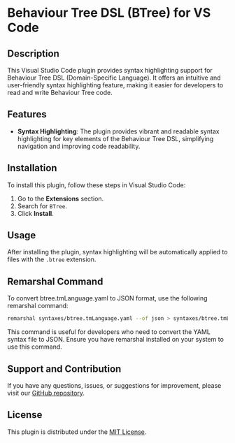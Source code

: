 # Behaviour Tree DSL (BTree) for VS Code

## Description

This Visual Studio Code plugin provides syntax highlighting support for Behaviour Tree DSL (Domain-Specific Language). It offers an intuitive and user-friendly syntax highlighting feature, making it easier for developers to read and write Behaviour Tree code.

## Features

- **Syntax Highlighting**: The plugin provides vibrant and readable syntax highlighting for key elements of the Behaviour Tree DSL, simplifying navigation and improving code readability.

## Installation

To install this plugin, follow these steps in Visual Studio Code:

1. Go to the **Extensions** section.
2. Search for `BTree`.
3. Click **Install**.

## Usage

After installing the plugin, syntax highlighting will be automatically applied to files with the `.btree` extension.

## Remarshal Command

To convert btree.tmLanguage.yaml to JSON format, use the following remarshal command:

```bash
remarshal syntaxes/btree.tmLanguage.yaml --of json > syntaxes/btree.tmLanguage.json
```

This command is useful for developers who need to convert the YAML syntax file to JSON. Ensure you have remarshal installed on your system to use this command.

## Support and Contribution

If you have any questions, issues, or suggestions for improvement, please visit our [GitHub repository](https://github.com/vOROn200/vscode-btree-syntax.git).

## License

This plugin is distributed under the [MIT License](LICENSE).
